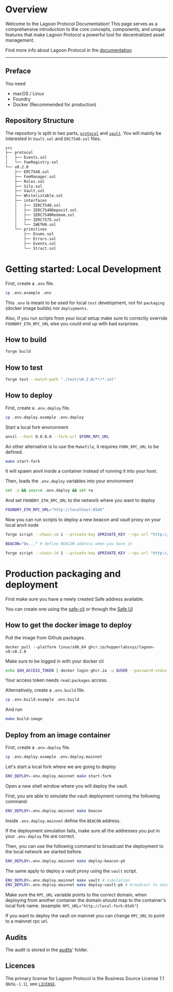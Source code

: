 # Overview

Welcome to the Lagoon Protocol Documentation! This page serves as a comprehensive introduction to the core concepts, components, and unique features that make Lagoon Protocol a powerful tool for decentralized asset management.

Find more info about Lagoon Protocol in the [documentation](https://docs.lagoon.finance/)

---

## Preface

You need

- macOS / Linux
- Foundry
- Docker (Recommended for production)

## Repository Structure

The repository is split in two parts, [`protocol`]('./src/protocol') and [`vault`]('./src/v0.2.0'). You will mainly be interested in `Vault.sol` and `ERC7540.sol` files.

```bash
src
├── protocol
│   ├── Events.sol
│   └── FeeRegistry.sol
└── v0.2.0
    ├── ERC7540.sol
    ├── FeeManager.sol
    ├── Roles.sol
    ├── Silo.sol
    ├── Vault.sol
    ├── Whitelistable.sol
    ├── interfaces
    │   ├── IERC7540.sol
    │   ├── IERC7540Deposit.sol
    │   ├── IERC7540Redeem.sol
    │   ├── IERC7575.sol
    │   └── IWETH9.sol
    └── primitives
        ├── Enums.sol
        ├── Errors.sol
        ├── Events.sol
        └── Struct.sol
```

# Getting started: Local Development

First, create a `.env` file.

```bash
cp .env.example .env
```

This `.env` is meant to be used for local `test` development, not for `packaging` (docker image builds) nor `deployments`.

Also, if you run scripts from your local setup make sure to correctly override `FOUNDRY_ETH_RPC_URL` else you could end up with bad surprises.

## How to build

```bash
forge build
```

## How to test

```bash
forge test --match-path "./test/v0.2.0/**/*.sol"
```

## How to deploy

First, create a `.env.deploy` file.

```bash
cp .env.deploy.example .env.deploy
```

Start a local fork environment

```bash
anvil --host 0.0.0.0 --fork-url $FORK_RPC_URL
```

An other alternative is to use the `Makefile`, it requires `FORK_RPC_URL` to be defined.

```bash
make start-fork
```

It will spawn anvil inside a container instead of running it into your host.

Then, loads the `.env.deploy` variables into your environment

```bash
set -a && source .env.deploy && set +a
```

And set `FOUNDRY_ETH_RPC_URL` to the network where you want to deploy

```bash
FOUNDRY_ETH_RPC_URL="http://localhost:8545"
```

Now you can run scripts to deploy a new beacon and vault proxy on your local anvil node

```bash
forge script --chain-id 1 --private-key $PRIVATE_KEY --rpc-url "http://localhost:8545" "script/deploy_beacon.s.sol"

BEACON="0x..." # define BEACON address when you have it

forge script --chain-id 1 --private-key $PRIVATE_KEY --rpc-url "http://localhost:8545" "script/deploy_vault.s.sol"
```

# Production packaging and deployment

First make sure you have a newly created Safe address available.

You can create one using the [safe-cli](https://github.com/safe-global/safe-cli) or through the [Safe UI](https://safe.global/)

## How to get the docker image to deploy

Pull the image from Github packages.

```
docker pull --platform linux/x86_64 ghcr.io/hopperlabsxyz/lagoon-v0:v0.2.0
```

Make sure to be logged in with your docker cli

```bash
echo $GH_ACCESS_TOKEN | docker login ghcr.io -u $USER --password-stdin
```

Your access token needs `read:packages` access.

Alternatively, create a `.env.build` file.

```bash
cp .env.build.example .env.build
```

And run

```bash
make build-image
```

## Deploy from an image container

First, create a `.env.deploy` file.

```bash
cp .env.deploy.example .env.deploy.mainnet
```

Let's start a local fork where we are going to deploy

```bash
ENV_DEPLOY=.env.deploy.mainnet make start-fork
```

Open a new shell window where you will deploy the vault.

First, you are able to simulate the vault deployment running the following command:

```bash
ENV_DEPLOY=.env.deploy.mainnet make beacon
```

Inside `.env.deploy.mainnet` define the `BEACON` address.

If the deployment simulation fails, make sure all the addresses you put in your `.env.deploy` file are correct.

Then, you can use the following command to broadcast the deployment to the local network we started before.

```bash
ENV_DEPLOY=.env.deploy.mainnet make deploy-beacon-pk
```

The same apply to deploy a vault proxy using the `vault` script.

```bash
ENV_DEPLOY=.env.deploy.mainnet make vault # simulation
ENV_DEPLOY=.env.deploy.mainnet make deploy-vault-pk # broadcast to network
```

Make sure the `RPC_URL` variable points to the correct domain, when deploying from another container the domain should map to the container's local fork name. (example: `RPC_URL="http://local-fork:8545"`)

If you want to deploy the vault on mainnet you can change `RPC_URL` to point to a mainnet rpc url.

## Audits

The audit is stored in the [audits](https://docs.lagoon.finance/resources/audits)' folder.

## Licences

The primary license for Lagoon Protocol is the Business Source License 1.1 (`BUSL-1.1`), see [`LICENSE`](./LICENSE).
